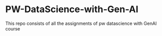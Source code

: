 # PW-DataScience-with-Gen-AI
This repo consists of all the assignments of pw datascience with GenAI course
